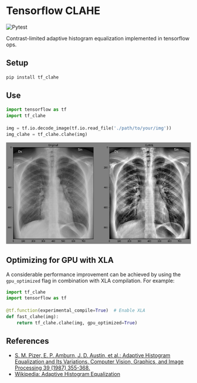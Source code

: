 # Tensorflow CLAHE

![Pytest](https://github.com/isears/tf_clahe/workflows/Pytest/badge.svg)

Contrast-limited adaptive histogram equalization implemented in tensorflow ops.

## Setup

```bash
pip install tf_clahe
```

## Use

```python
import tensorflow as tf
import tf_clahe

img = tf.io.decode_image(tf.io.read_file('./path/to/your/img'))
img_clahe = tf_clahe.clahe(img)
```
![sidebyside example](./example.png)

## Optimizing for GPU with XLA

A considerable performance improvement can be achieved by using the `gpu_optimized` flag 
in combination with XLA compilation. For example:

```python
import tf_clahe
import tensorflow as tf

@tf.function(experimental_compile=True)  # Enable XLA
def fast_clahe(img):
    return tf_clahe.clahe(img, gpu_optimized=True)
```
## References

- [S. M. Pizer, E. P. Amburn, J. D. Austin, et al.: Adaptive Histogram Equalization and Its Variations. Computer Vision, Graphics, and Image Processing 39 (1987) 355-368.](https://www.cs.unc.edu/Research/Image/MIDAG/pubs/papers/Adaptive%20Histogram%20Equalization%20and%20Its%20Variations.pdf)
- [Wikipedia: Adaptive Histogram Equalization](https://en.wikipedia.org/wiki/Adaptive_histogram_equalization#Contrast_Limited_AHE)